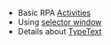 * Basic RPA [Activities](https://openrpa.openrpa.dk/pages/activities)
* Using [selector window](https://openrpa.openrpa.dk/pages/selector-window)
* Details about [TypeText](https://openrpa.openrpa.dk/pages/typetext-syntax)
